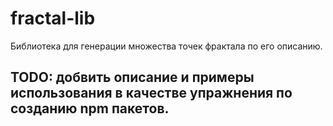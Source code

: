 # fractal-lib
 
Библиотека для генерации множества точек фрактала по его описанию.

## TODO: добвить описание и примеры использования в качестве упражнения по созданию npm пакетов.
